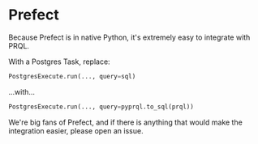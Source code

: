 # Prefect

Because Prefect is in native Python, it's extremely easy to integrate with PRQL.

With a Postgres Task, replace:

```python
PostgresExecute.run(..., query=sql)
```

...with...

```python
PostgresExecute.run(..., query=pyprql.to_sql(prql))
```

We're big fans of Prefect, and if there is anything that would make the
integration easier, please open an issue.
